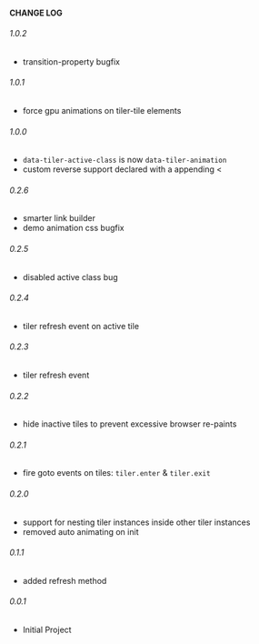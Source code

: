 #### CHANGE LOG

###### 1.0.2
* transition-property bugfix

###### 1.0.1
* force gpu animations on tiler-tile elements

###### 1.0.0
* `data-tiler-active-class` is now `data-tiler-animation`
* custom reverse support declared with a appending <

###### 0.2.6
* smarter link builder
* demo animation css bugfix

###### 0.2.5
* disabled active class bug

###### 0.2.4
* tiler refresh event on active tile

###### 0.2.3
* tiler refresh event

###### 0.2.2
* hide inactive tiles to prevent excessive browser re-paints

###### 0.2.1
* fire goto events on tiles: `tiler.enter` & `tiler.exit`

###### 0.2.0
* support for nesting tiler instances inside other tiler instances
* removed auto animating on init

###### 0.1.1
* added refresh method

###### 0.0.1
* Initial Project
